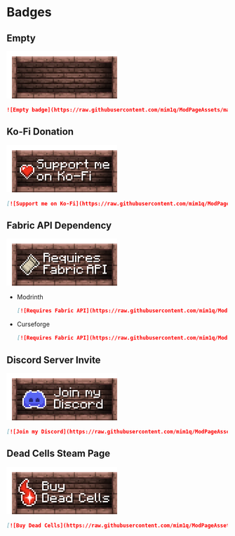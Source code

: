 # Badges

## Empty

![Empty badge](https://raw.githubusercontent.com/mim1q/ModPageAssets/main/badges/base.png)

```markdown
![Empty badge](https://raw.githubusercontent.com/mim1q/ModPageAssets/main/badges/base.png)
```

## Ko-Fi Donation

[![Support me on Ko-Fi](https://raw.githubusercontent.com/mim1q/ModPageAssets/main/badges/ko-fi.png)](https://ko-fi.com/mim1q)

```markdown
[![Support me on Ko-Fi](https://raw.githubusercontent.com/mim1q/ModPageAssets/main/badges/ko-fi.png)](https://ko-fi.com/mim1q)
```

## Fabric API Dependency

[![Requires Fabric API](https://raw.githubusercontent.com/mim1q/ModPageAssets/main/badges/fabric-api.png)](https://modrinth.com/mod/fabric-api)

- Modrinth

  ```markdown
  [![Requires Fabric API](https://raw.githubusercontent.com/mim1q/ModPageAssets/main/badges/fabric-api.png)](https://modrinth.com/mod/fabric-api)
  ```

- Curseforge

  ```markdown
  [![Requires Fabric API](https://raw.githubusercontent.com/mim1q/ModPageAssets/main/badges/fabric-api.png)](https://modrinth.com/mod/fabric-api)
  ```

## Discord Server Invite

[![Join my Discord](https://raw.githubusercontent.com/mim1q/ModPageAssets/main/badges/discord.png)](#)

```markdown
[![Join my Discord](https://raw.githubusercontent.com/mim1q/ModPageAssets/main/badges/discord.png)](#)
```

## Dead Cells Steam Page

[![Buy Dead Cells](https://raw.githubusercontent.com/mim1q/ModPageAssets/main/badges/dead-cells.png)](https://store.steampowered.com/app/588650/Dead_Cells/)

```markdown
[![Buy Dead Cells](https://raw.githubusercontent.com/mim1q/ModPageAssets/main/badges/dead-cells.png)](https://store.steampowered.com/app/588650/Dead_Cells/)
```

